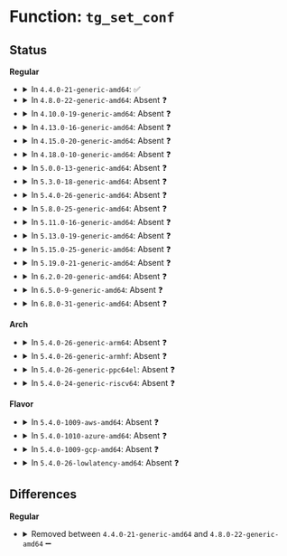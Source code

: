 # Function: <code>tg_set_conf</code>

## Status
<b>Regular</b>
<ul>
<li>
<details>
<summary>In <code>4.4.0-21-generic-amd64</code>: ✅</summary>

```c
ssize_t tg_set_conf(struct kernfs_open_file * of, char * buf, size_t nbytes, loff_t off, bool is_u64)
```

```json
{
  "name": "tg_set_conf",
  "collision_type": "Unique Static",
  "inline_type": "No",
  "funcs": [
    {
      "addr": 18446744071582887056,
      "name": "tg_set_conf",
      "external": false,
      "loc": "block/blk-throttle.c:1185",
      "file": "block/blk-throttle.c",
      "inline": "seen, unknown",
      "caller_inline": [],
      "caller_func": [
        "block/blk-throttle.c:tg_set_conf_uint",
        "block/blk-throttle.c:tg_set_conf_u64"
      ]
    }
  ],
  "symbols": [
    {
      "addr": 18446744071582887056,
      "name": "tg_set_conf",
      "section": ".text",
      "bind": "STB_LOCAL",
      "size": 260
    }
  ]
}
```
</details>
</li>
<li>
<details>
<summary>In <code>4.8.0-22-generic-amd64</code>: Absent ❓</summary>

```json
{
  "name": "tg_set_conf",
  "collision_type": "Unique Static",
  "inline_type": "Selective",
  "funcs": [
    {
      "addr": 18446744071583173456,
      "name": "tg_set_conf",
      "external": false,
      "loc": "block/blk-throttle.c:1181",
      "file": "block/blk-throttle.c",
      "inline": "not declared, inlined",
      "caller_inline": [],
      "caller_func": [
        "block/blk-throttle.c:tg_set_conf_uint",
        "block/blk-throttle.c:tg_set_conf_u64"
      ]
    }
  ],
  "symbols": [
    {
      "addr": 18446744071583173456,
      "name": "tg_set_conf.constprop.15",
      "section": ".text",
      "bind": "STB_LOCAL",
      "size": 256
    }
  ]
}
```
</details>
</li>
<li>
<details>
<summary>In <code>4.10.0-19-generic-amd64</code>: Absent ❓</summary>

```json
{
  "name": "tg_set_conf",
  "collision_type": "Unique Static",
  "inline_type": "Selective",
  "funcs": [
    {
      "addr": 18446744071583285520,
      "name": "tg_set_conf",
      "external": false,
      "loc": "block/blk-throttle.c:1181",
      "file": "block/blk-throttle.c",
      "inline": "not declared, inlined",
      "caller_inline": [],
      "caller_func": [
        "block/blk-throttle.c:tg_set_conf_uint",
        "block/blk-throttle.c:tg_set_conf_u64"
      ]
    }
  ],
  "symbols": [
    {
      "addr": 18446744071583285520,
      "name": "tg_set_conf.constprop.21",
      "section": ".text",
      "bind": "STB_LOCAL",
      "size": 256
    }
  ]
}
```
</details>
</li>
<li>
<details>
<summary>In <code>4.13.0-16-generic-amd64</code>: Absent ❓</summary>

```json
{
  "name": "tg_set_conf",
  "collision_type": "Unique Static",
  "inline_type": "Selective",
  "funcs": [
    {
      "addr": 18446744071583343680,
      "name": "tg_set_conf",
      "external": false,
      "loc": "block/blk-throttle.c:1440",
      "file": "block/blk-throttle.c",
      "inline": "not declared, inlined",
      "caller_inline": [],
      "caller_func": [
        "block/blk-throttle.c:tg_set_conf_uint",
        "block/blk-throttle.c:tg_set_conf_u64"
      ]
    }
  ],
  "symbols": [
    {
      "addr": 18446744071583343680,
      "name": "tg_set_conf.constprop.27",
      "section": ".text",
      "bind": "STB_LOCAL",
      "size": 257
    }
  ]
}
```
</details>
</li>
<li>
<details>
<summary>In <code>4.15.0-20-generic-amd64</code>: Absent ❓</summary>

```json
{
  "name": "tg_set_conf",
  "collision_type": "Unique Static",
  "inline_type": "Selective",
  "funcs": [
    {
      "addr": 18446744071583527296,
      "name": "tg_set_conf",
      "external": false,
      "loc": "block/blk-throttle.c:1438",
      "file": "block/blk-throttle.c",
      "inline": "not declared, inlined",
      "caller_inline": [],
      "caller_func": [
        "block/blk-throttle.c:tg_set_conf_uint",
        "block/blk-throttle.c:tg_set_conf_u64"
      ]
    }
  ],
  "symbols": [
    {
      "addr": 18446744071583527296,
      "name": "tg_set_conf.constprop.25",
      "section": ".text",
      "bind": "STB_LOCAL",
      "size": 257
    }
  ]
}
```
</details>
</li>
<li>
<details>
<summary>In <code>4.18.0-10-generic-amd64</code>: Absent ❓</summary>

```json
{
  "name": "tg_set_conf",
  "collision_type": "Unique Static",
  "inline_type": "Selective",
  "funcs": [
    {
      "addr": 18446744071583742128,
      "name": "tg_set_conf",
      "external": false,
      "loc": "block/blk-throttle.c:1437",
      "file": "block/blk-throttle.c",
      "inline": "not declared, inlined",
      "caller_inline": [],
      "caller_func": [
        "block/blk-throttle.c:tg_set_conf_uint",
        "block/blk-throttle.c:tg_set_conf_u64"
      ]
    }
  ],
  "symbols": [
    {
      "addr": 18446744071583742128,
      "name": "tg_set_conf.constprop.31",
      "section": ".text",
      "bind": "STB_LOCAL",
      "size": 261
    }
  ]
}
```
</details>
</li>
<li>
<details>
<summary>In <code>5.0.0-13-generic-amd64</code>: Absent ❓</summary>

```json
{
  "name": "tg_set_conf",
  "collision_type": "Unique Static",
  "inline_type": "Selective",
  "funcs": [
    {
      "addr": 18446744071583849632,
      "name": "tg_set_conf",
      "external": false,
      "loc": "block/blk-throttle.c:1423",
      "file": "block/blk-throttle.c",
      "inline": "not declared, inlined",
      "caller_inline": [],
      "caller_func": [
        "block/blk-throttle.c:tg_set_conf_uint",
        "block/blk-throttle.c:tg_set_conf_u64"
      ]
    }
  ],
  "symbols": [
    {
      "addr": 18446744071583849632,
      "name": "tg_set_conf.constprop.30",
      "section": ".text",
      "bind": "STB_LOCAL",
      "size": 257
    }
  ]
}
```
</details>
</li>
<li>
<details>
<summary>In <code>5.3.0-18-generic-amd64</code>: Absent ❓</summary>

```json
{
  "name": "tg_set_conf",
  "collision_type": "Unique Static",
  "inline_type": "Selective",
  "funcs": [
    {
      "addr": 18446744071584040160,
      "name": "tg_set_conf",
      "external": false,
      "loc": "block/blk-throttle.c:1420",
      "file": "block/blk-throttle.c",
      "inline": "not declared, inlined",
      "caller_inline": [],
      "caller_func": [
        "block/blk-throttle.c:tg_set_conf_uint",
        "block/blk-throttle.c:tg_set_conf_u64"
      ]
    }
  ],
  "symbols": [
    {
      "addr": 18446744071584040160,
      "name": "tg_set_conf.constprop.0",
      "section": ".text",
      "bind": "STB_LOCAL",
      "size": 261
    }
  ]
}
```
</details>
</li>
<li>
<details>
<summary>In <code>5.4.0-26-generic-amd64</code>: Absent ❓</summary>

```json
{
  "name": "tg_set_conf",
  "collision_type": "Unique Static",
  "inline_type": "Selective",
  "funcs": [
    {
      "addr": 18446744071584143984,
      "name": "tg_set_conf",
      "external": false,
      "loc": "block/blk-throttle.c:1422",
      "file": "block/blk-throttle.c",
      "inline": "not declared, inlined",
      "caller_inline": [],
      "caller_func": [
        "block/blk-throttle.c:tg_set_conf_uint",
        "block/blk-throttle.c:tg_set_conf_u64"
      ]
    }
  ],
  "symbols": [
    {
      "addr": 18446744071584143984,
      "name": "tg_set_conf.constprop.0",
      "section": ".text",
      "bind": "STB_LOCAL",
      "size": 261
    }
  ]
}
```
</details>
</li>
<li>
<details>
<summary>In <code>5.8.0-25-generic-amd64</code>: Absent ❓</summary>

```json
{
  "name": "tg_set_conf",
  "collision_type": "Unique Static",
  "inline_type": "Selective",
  "funcs": [
    {
      "addr": 18446744071584546016,
      "name": "tg_set_conf",
      "external": false,
      "loc": "block/blk-throttle.c:1440",
      "file": "block/blk-throttle.c",
      "inline": "not declared, inlined",
      "caller_inline": [],
      "caller_func": [
        "block/blk-throttle.c:tg_set_conf_uint",
        "block/blk-throttle.c:tg_set_conf_u64"
      ]
    }
  ],
  "symbols": [
    {
      "addr": 18446744071584546016,
      "name": "tg_set_conf.constprop.0",
      "section": ".text",
      "bind": "STB_LOCAL",
      "size": 261
    }
  ]
}
```
</details>
</li>
<li>
<details>
<summary>In <code>5.11.0-16-generic-amd64</code>: Absent ❓</summary>

```json
{
  "name": "tg_set_conf",
  "collision_type": "Unique Static",
  "inline_type": "Selective",
  "funcs": [
    {
      "addr": 18446744071584656160,
      "name": "tg_set_conf",
      "external": false,
      "loc": "block/blk-throttle.c:1454",
      "file": "block/blk-throttle.c",
      "inline": "not declared, inlined",
      "caller_inline": [],
      "caller_func": [
        "block/blk-throttle.c:tg_set_conf_uint",
        "block/blk-throttle.c:tg_set_conf_u64"
      ]
    }
  ],
  "symbols": [
    {
      "addr": 18446744071584656160,
      "name": "tg_set_conf.constprop.0",
      "section": ".text",
      "bind": "STB_LOCAL",
      "size": 261
    }
  ]
}
```
</details>
</li>
<li>
<details>
<summary>In <code>5.13.0-19-generic-amd64</code>: Absent ❓</summary>

```json
{
  "name": "tg_set_conf",
  "collision_type": "Unique Static",
  "inline_type": "Selective",
  "funcs": [
    {
      "addr": 18446744071584683520,
      "name": "tg_set_conf",
      "external": false,
      "loc": "block/blk-throttle.c:1454",
      "file": "block/blk-throttle.c",
      "inline": "not declared, inlined",
      "caller_inline": [],
      "caller_func": [
        "block/blk-throttle.c:tg_set_conf_uint",
        "block/blk-throttle.c:tg_set_conf_u64"
      ]
    }
  ],
  "symbols": [
    {
      "addr": 18446744071584683520,
      "name": "tg_set_conf.constprop.0",
      "section": ".text",
      "bind": "STB_LOCAL",
      "size": 261
    }
  ]
}
```
</details>
</li>
<li>
<details>
<summary>In <code>5.15.0-25-generic-amd64</code>: Absent ❓</summary>

```json
{
  "name": "tg_set_conf",
  "collision_type": "Unique Static",
  "inline_type": "Selective",
  "funcs": [
    {
      "addr": 18446744071585105776,
      "name": "tg_set_conf",
      "external": false,
      "loc": "block/blk-throttle.c:1465",
      "file": "block/blk-throttle.c",
      "inline": "not declared, inlined",
      "caller_inline": [],
      "caller_func": [
        "block/blk-throttle.c:tg_set_conf_uint",
        "block/blk-throttle.c:tg_set_conf_u64"
      ]
    }
  ],
  "symbols": [
    {
      "addr": 18446744071585105776,
      "name": "tg_set_conf.constprop.0",
      "section": ".text",
      "bind": "STB_LOCAL",
      "size": 300
    }
  ]
}
```
</details>
</li>
<li>
<details>
<summary>In <code>5.19.0-21-generic-amd64</code>: Absent ❓</summary>

```json
{
  "name": "tg_set_conf",
  "collision_type": "Unique Static",
  "inline_type": "Selective",
  "funcs": [
    {
      "addr": 18446744071585832576,
      "name": "tg_set_conf",
      "external": false,
      "loc": "block/blk-throttle.c:1333",
      "file": "block/blk-throttle.c",
      "inline": "not declared, inlined",
      "caller_inline": [],
      "caller_func": [
        "block/blk-throttle.c:tg_set_conf_uint",
        "block/blk-throttle.c:tg_set_conf_u64"
      ]
    }
  ],
  "symbols": [
    {
      "addr": 18446744071585832576,
      "name": "tg_set_conf.constprop.0",
      "section": ".text",
      "bind": "STB_LOCAL",
      "size": 344
    }
  ]
}
```
</details>
</li>
<li>
<details>
<summary>In <code>6.2.0-20-generic-amd64</code>: Absent ❓</summary>

```json
{
  "name": "tg_set_conf",
  "collision_type": "Unique Static",
  "inline_type": "Selective",
  "funcs": [
    {
      "addr": 18446744071586615520,
      "name": "tg_set_conf",
      "external": false,
      "loc": "block/blk-throttle.c:1363",
      "file": "block/blk-throttle.c",
      "inline": "not declared, inlined",
      "caller_inline": [],
      "caller_func": [
        "block/blk-throttle.c:tg_set_conf_uint",
        "block/blk-throttle.c:tg_set_conf_u64"
      ]
    }
  ],
  "symbols": [
    {
      "addr": 18446744071586615520,
      "name": "tg_set_conf.constprop.0",
      "section": ".text",
      "bind": "STB_LOCAL",
      "size": 338
    }
  ]
}
```
</details>
</li>
<li>
<details>
<summary>In <code>6.5.0-9-generic-amd64</code>: Absent ❓</summary>

```json
{
  "name": "tg_set_conf",
  "collision_type": "Unique Static",
  "inline_type": "Selective",
  "funcs": [
    {
      "addr": 18446744071586873968,
      "name": "tg_set_conf",
      "external": false,
      "loc": "block/blk-throttle.c:1362",
      "file": "block/blk-throttle.c",
      "inline": "not declared, inlined",
      "caller_inline": [],
      "caller_func": [
        "block/blk-throttle.c:tg_set_conf_uint",
        "block/blk-throttle.c:tg_set_conf_u64"
      ]
    }
  ],
  "symbols": [
    {
      "addr": 18446744071586873968,
      "name": "tg_set_conf.isra.0",
      "section": ".text",
      "bind": "STB_LOCAL",
      "size": 374
    }
  ]
}
```
</details>
</li>
<li>
<details>
<summary>In <code>6.8.0-31-generic-amd64</code>: Absent ❓</summary>

```json
{
  "name": "tg_set_conf",
  "collision_type": "Unique Static",
  "inline_type": "Selective",
  "funcs": [
    {
      "addr": 18446744071587151856,
      "name": "tg_set_conf",
      "external": false,
      "loc": "block/blk-throttle.c:1370",
      "file": "block/blk-throttle.c",
      "inline": "not declared, inlined",
      "caller_inline": [],
      "caller_func": [
        "block/blk-throttle.c:tg_set_conf_uint",
        "block/blk-throttle.c:tg_set_conf_u64"
      ]
    }
  ],
  "symbols": [
    {
      "addr": 18446744071587151856,
      "name": "tg_set_conf.isra.0",
      "section": ".text",
      "bind": "STB_LOCAL",
      "size": 374
    }
  ]
}
```
</details>
</li>
</ul>
<b>Arch</b>
<ul>
<li>
<details>
<summary>In <code>5.4.0-26-generic-arm64</code>: Absent ❓</summary>

```json
{
  "name": "tg_set_conf",
  "collision_type": "Unique Static",
  "inline_type": "Selective",
  "funcs": [
    {
      "addr": 18446603336495993480,
      "name": "tg_set_conf",
      "external": false,
      "loc": "block/blk-throttle.c:1422",
      "file": "block/blk-throttle.c",
      "inline": "not declared, inlined",
      "caller_inline": [],
      "caller_func": [
        "block/blk-throttle.c:tg_set_conf_uint",
        "block/blk-throttle.c:tg_set_conf_u64"
      ]
    }
  ],
  "symbols": [
    {
      "addr": 18446603336495993480,
      "name": "tg_set_conf.isra.0",
      "section": ".text",
      "bind": "STB_LOCAL",
      "size": 276
    }
  ]
}
```
</details>
</li>
<li>
<details>
<summary>In <code>5.4.0-26-generic-armhf</code>: Absent ❓</summary>

```json
{
  "name": "tg_set_conf",
  "collision_type": "Unique Static",
  "inline_type": "Selective",
  "funcs": [
    {
      "addr": 3229335068,
      "name": "tg_set_conf",
      "external": false,
      "loc": "block/blk-throttle.c:1422",
      "file": "block/blk-throttle.c",
      "inline": "not declared, inlined",
      "caller_inline": [],
      "caller_func": [
        "block/blk-throttle.c:tg_set_conf_uint",
        "block/blk-throttle.c:tg_set_conf_u64"
      ]
    }
  ],
  "symbols": [
    {
      "addr": 3229335068,
      "name": "tg_set_conf.constprop.0",
      "section": ".text",
      "bind": "STB_LOCAL",
      "size": 284
    }
  ]
}
```
</details>
</li>
<li>
<details>
<summary>In <code>5.4.0-26-generic-ppc64el</code>: Absent ❓</summary>

```json
{
  "name": "tg_set_conf",
  "collision_type": "Unique Static",
  "inline_type": "Selective",
  "funcs": [
    {
      "addr": 13835058055290220112,
      "name": "tg_set_conf",
      "external": false,
      "loc": "block/blk-throttle.c:1422",
      "file": "block/blk-throttle.c",
      "inline": "not declared, inlined",
      "caller_inline": [],
      "caller_func": [
        "block/blk-throttle.c:tg_set_conf_uint",
        "block/blk-throttle.c:tg_set_conf_u64"
      ]
    }
  ],
  "symbols": [
    {
      "addr": 13835058055290220112,
      "name": "tg_set_conf.isra.0",
      "section": ".text",
      "bind": "STB_LOCAL",
      "size": 376
    }
  ]
}
```
</details>
</li>
<li>
<details>
<summary>In <code>5.4.0-24-generic-riscv64</code>: Absent ❓</summary>

```json
{
  "name": "tg_set_conf",
  "collision_type": "Unique Static",
  "inline_type": "Selective",
  "funcs": [
    {
      "addr": 18446743936275090398,
      "name": "tg_set_conf",
      "external": false,
      "loc": "block/blk-throttle.c:1422",
      "file": "block/blk-throttle.c",
      "inline": "not declared, inlined",
      "caller_inline": [],
      "caller_func": [
        "block/blk-throttle.c:tg_set_conf_uint",
        "block/blk-throttle.c:tg_set_conf_u64"
      ]
    }
  ],
  "symbols": [
    {
      "addr": 18446743936275090398,
      "name": "tg_set_conf.isra.0",
      "section": ".text",
      "bind": "STB_LOCAL",
      "size": 242
    }
  ]
}
```
</details>
</li>
</ul>
<b>Flavor</b>
<ul>
<li>
<details>
<summary>In <code>5.4.0-1009-aws-amd64</code>: Absent ❓</summary>

```json
{
  "name": "tg_set_conf",
  "collision_type": "Unique Static",
  "inline_type": "Selective",
  "funcs": [
    {
      "addr": 18446744071584112720,
      "name": "tg_set_conf",
      "external": false,
      "loc": "block/blk-throttle.c:1422",
      "file": "block/blk-throttle.c",
      "inline": "not declared, inlined",
      "caller_inline": [],
      "caller_func": [
        "block/blk-throttle.c:tg_set_conf_uint",
        "block/blk-throttle.c:tg_set_conf_u64"
      ]
    }
  ],
  "symbols": [
    {
      "addr": 18446744071584112720,
      "name": "tg_set_conf.constprop.0",
      "section": ".text",
      "bind": "STB_LOCAL",
      "size": 261
    }
  ]
}
```
</details>
</li>
<li>
<details>
<summary>In <code>5.4.0-1010-azure-amd64</code>: Absent ❓</summary>

```json
{
  "name": "tg_set_conf",
  "collision_type": "Unique Static",
  "inline_type": "Selective",
  "funcs": [
    {
      "addr": 18446744071584048400,
      "name": "tg_set_conf",
      "external": false,
      "loc": "block/blk-throttle.c:1422",
      "file": "block/blk-throttle.c",
      "inline": "not declared, inlined",
      "caller_inline": [],
      "caller_func": [
        "block/blk-throttle.c:tg_set_conf_uint",
        "block/blk-throttle.c:tg_set_conf_u64"
      ]
    }
  ],
  "symbols": [
    {
      "addr": 18446744071584048400,
      "name": "tg_set_conf.constprop.0",
      "section": ".text",
      "bind": "STB_LOCAL",
      "size": 261
    }
  ]
}
```
</details>
</li>
<li>
<details>
<summary>In <code>5.4.0-1009-gcp-amd64</code>: Absent ❓</summary>

```json
{
  "name": "tg_set_conf",
  "collision_type": "Unique Static",
  "inline_type": "Selective",
  "funcs": [
    {
      "addr": 18446744071584096480,
      "name": "tg_set_conf",
      "external": false,
      "loc": "block/blk-throttle.c:1422",
      "file": "block/blk-throttle.c",
      "inline": "not declared, inlined",
      "caller_inline": [],
      "caller_func": [
        "block/blk-throttle.c:tg_set_conf_uint",
        "block/blk-throttle.c:tg_set_conf_u64"
      ]
    }
  ],
  "symbols": [
    {
      "addr": 18446744071584096480,
      "name": "tg_set_conf.constprop.0",
      "section": ".text",
      "bind": "STB_LOCAL",
      "size": 261
    }
  ]
}
```
</details>
</li>
<li>
<details>
<summary>In <code>5.4.0-26-lowlatency-amd64</code>: Absent ❓</summary>

```json
{
  "name": "tg_set_conf",
  "collision_type": "Unique Static",
  "inline_type": "Selective",
  "funcs": [
    {
      "addr": 18446744071584199680,
      "name": "tg_set_conf",
      "external": false,
      "loc": "block/blk-throttle.c:1422",
      "file": "block/blk-throttle.c",
      "inline": "not declared, inlined",
      "caller_inline": [],
      "caller_func": [
        "block/blk-throttle.c:tg_set_conf_uint",
        "block/blk-throttle.c:tg_set_conf_u64"
      ]
    }
  ],
  "symbols": [
    {
      "addr": 18446744071584199680,
      "name": "tg_set_conf.constprop.0",
      "section": ".text",
      "bind": "STB_LOCAL",
      "size": 261
    }
  ]
}
```
</details>
</li>
</ul>

## Differences
<b>Regular</b>
<ul>
<li>
<details>
<summary>Removed between <code>4.4.0-21-generic-amd64</code> and <code>4.8.0-22-generic-amd64</code> ➖</summary>

```c
ssize_t tg_set_conf(struct kernfs_open_file * of, char * buf, size_t nbytes, loff_t off, bool is_u64)
```
</details>
</li>
</ul>
